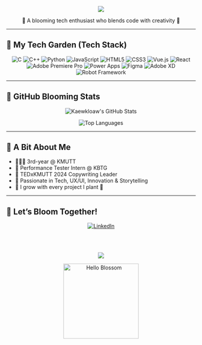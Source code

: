 <p align="center">
  <img src="https://readme-typing-svg.herokuapp.com/?lines=🌷+Kaewkloaw+is+typing...;🌼+Building+Tech+with+Love+and+Joy!;🌸+Let’s+Grow+Beautiful+Projects+Together!&center=true&width=500&height=45">
</p>
<p align="center">🌼 A blooming tech enthusiast who blends code with creativity 💐</p>

---

## 💐 My Tech Garden (Tech Stack)
<div align="center">

![C](https://img.shields.io/badge/C-%23F8BBD0?style=for-the-badge&logo=c&logoColor=white)
![C++](https://img.shields.io/badge/C++-%23F48FB1?style=for-the-badge&logo=c%2B%2B&logoColor=white)
![Python](https://img.shields.io/badge/Python-%23F06292?style=for-the-badge&logo=python&logoColor=white)
![JavaScript](https://img.shields.io/badge/JavaScript-%23F9A8D4?style=for-the-badge&logo=javascript&logoColor=white)
![HTML5](https://img.shields.io/badge/HTML5-%23F6BDC0?style=for-the-badge&logo=html5&logoColor=white)
![CSS3](https://img.shields.io/badge/CSS3-%23F48FB1?style=for-the-badge&logo=css3&logoColor=white)
![Vue.js](https://img.shields.io/badge/Vue.js-%23F8BBD0?style=for-the-badge&logo=vuedotjs&logoColor=white)
![React](https://img.shields.io/badge/React-%23EC407A?style=for-the-badge&logo=react&logoColor=white)
![Adobe Premiere Pro](https://img.shields.io/badge/Premiere_Pro-%23F6A5C0?style=for-the-badge&logo=adobe-premiere-pro&logoColor=white)
![Power Apps](https://img.shields.io/badge/Power%20Apps-%23E91E63?style=for-the-badge&logo=powerapps&logoColor=white)
![Figma](https://img.shields.io/badge/Figma-%23F48FB1?style=for-the-badge&logo=figma&logoColor=white)
![Adobe XD](https://img.shields.io/badge/Adobe%20XD-%23FF80AB?style=for-the-badge&logo=adobexd&logoColor=white)
![Robot Framework](https://img.shields.io/badge/Robot%20Framework-%23EC407A?style=for-the-badge&logo=robotframework&logoColor=white)
</div>

---

## 🌺 GitHub Blooming Stats
<div align="center">

![Kaewkloaw's GitHub Stats](https://github-readme-stats.vercel.app/api?username=Kaewkloaw&theme=rose_pine&hide_border=false&show_icons=true)

![Top Languages](https://github-readme-stats.vercel.app/api/top-langs/?username=Kaewkloaw&layout=compact&theme=rose_pine&hide_border=false)

</div>

---

## 🌼 A Bit About Me
- 👩🏻‍🎓 3rd-year @ KMUTT  
- 💼 Performance Tester Intern @ KBTG  
- 🎤 TEDxKMUTT 2024 Copywriting Leader  
- 💖 Passionate in Tech, UX/UI, Innovation & Storytelling  
- 🌿 I grow with every project I plant 🌱

---

## 🌸 Let’s Bloom Together!
<div align="center">

<a href="https://www.linkedin.com/in/punchaya-chancharoen-97760b292/" target="_blank">
  <img src="https://img.shields.io/badge/💼 Let's_Connect_on_LinkedIn-F06292?style=for-the-badge&logo=linkedin&logoColor=white" alt="LinkedIn" />
</a>

<br/><br/>

[![](https://visitcount.itsvg.in/api?id=Kaewkloaw&icon=3&color=9)](https://visitcount.itsvg.in)
<p align="center">
  <img src="https://media.giphy.com/media/10dU7AN7xsi1I4/giphy.gif" width="200" alt="Hello Blossom">
</p>
</div>

<!-- 🌷 Proudly planted & grown by แก้วเกล้าคนสวย with tech and petals ✨ -->
